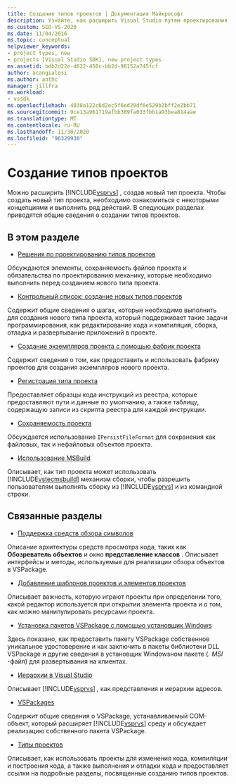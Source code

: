 ```yaml
---
title: Создание типов проектов | Документация Майкрософт
description: Узнайте, как расширить Visual Studio путем проектирования, создания и регистрации нового типа проекта, который поддерживает задачи программирования.
ms.custom: SEO-VS-2020
ms.date: 11/04/2016
ms.topic: conceptual
helpviewer_keywords:
- project types, new
- projects [Visual Studio SDK], new project types
ms.assetid: bdb2d22e-d622-450c-bb2d-98152a745fcf
author: acangialosi
ms.author: anthc
manager: jillfra
ms.workload:
- vssdk
ms.openlocfilehash: 4038a122c6d2ec5f6ed29df6e529b2bff2e2bb71
ms.sourcegitcommit: 9ce13a961719afbb389fa033fbb1a93bea814aae
ms.translationtype: MT
ms.contentlocale: ru-RU
ms.lasthandoff: 11/30/2020
ms.locfileid: "96329930"
---
```

# <a name="create-project-types"></a>Создание типов проектов
Можно расширить [!INCLUDE[vsprvs](../../code-quality/includes/vsprvs_md.md)] , создав новый тип проекта. Чтобы создать новый тип проекта, необходимо ознакомиться с некоторыми концепциями и выполнить ряд действий. В следующих разделах приводятся общие сведения о создании типов проектов.

## <a name="in-this-section"></a>В этом разделе
- [Решения по проектированию типов проектов](../../extensibility/internals/project-type-design-decisions.md)

 Обсуждаются элементы, сохраняемость файлов проекта и обязательства по проектированию механику, которые необходимо выполнить перед созданием нового типа проекта.

- [Контрольный список: создание новых типов проектов](../../extensibility/internals/checklist-creating-new-project-types.md)

 Содержит общие сведения о шагах, которые необходимо выполнить для создания нового типа проекта, который поддерживает такие задачи программирования, как редактирование кода и компиляция, сборка, отладка и развертывание приложений в проекте.

- [Создание экземпляров проекта с помощью фабрик проекта](../../extensibility/internals/creating-project-instances-by-using-project-factories.md)

 Содержит сведения о том, как предоставить и использовать фабрику проектов для создания экземпляров нового проекта.

- [Регистрация типа проекта](../../extensibility/internals/registering-a-project-type.md)

 Предоставляет образцы кода инструкций из реестра, которые предоставляют пути и данные по умолчанию, а также таблицу, содержащую записи из скрипта реестра для каждой инструкции.

- [Сохраняемость проекта](../../extensibility/internals/project-persistence.md)

 Обсуждается использование `IPersistFileFormat` для сохранения как файловых, так и нефайловых объектов проекта.

- [Использование MSBuild](../../extensibility/internals/using-msbuild.md)

 Описывает, как тип проекта может использовать [!INCLUDE[vstecmsbuild](../../extensibility/internals/includes/vstecmsbuild_md.md)] механизм сборки, чтобы разрешить пользователям выполнять сборку из [!INCLUDE[vsprvs](../../code-quality/includes/vsprvs_md.md)] и из командной строки.

## <a name="related-sections"></a>Связанные разделы
- [Поддержка средств обзора символов](../../extensibility/internals/supporting-symbol-browsing-tools.md)

 Описание архитектуры средств просмотра кода, таких как **Обозреватель объектов** и окно **представление классов** . Описывает интерфейсы и методы, используемые для реализации обзора объектов в VSPackage.

- [Добавление шаблонов проектов и элементов проектов](../../extensibility/internals/adding-project-and-project-item-templates.md)

 Описывает важность, которую играют проекты при определении того, какой редактор используется при открытии элемента проекта и о том, как можно манипулировать ресурсами проекта.

- [Установка пакетов VSPackage с помощью установщик Windows](../../extensibility/internals/installing-vspackages-with-windows-installer.md)

 Здесь показано, как предоставить пакету VSPackage собственное уникальное удостоверение и как заключить в пакеты библиотеки DLL VSPackage и другие сведения в установщик Windowsном пакете (*. MSI* -файл) для развертывания на клиентах.

- [Иерархии в Visual Studio](../../extensibility/internals/hierarchies-in-visual-studio.md)

 Описывает [!INCLUDE[vsprvs](../../code-quality/includes/vsprvs_md.md)] , как представления и иерархии адресов.

- [VSPackages](../../extensibility/internals/vspackages.md)

 Содержит общие сведения о VSPackage, устанавливаемый COM-объект, который расширяет [!INCLUDE[vsprvs](../../code-quality/includes/vsprvs_md.md)] среду и обсуждает реализацию собственного пакета VSPackage.

- [Типы проектов](../../extensibility/internals/project-types.md)

 Описывает, как использовать проекты для изменения кода, компиляции и построения кода, а также выполнения и отладки кода и предоставляет ссылки на подробные разделы, посвященные созданию типов проектов.
